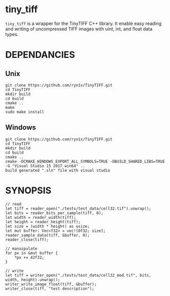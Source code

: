 # tiny_tiff

`tiny_tiff` is a wrapper for the TinyTIFF C++ library. It enable easy reading and writing of
uncompressed TIFF images with uint, int, and float data types.

DEPENDANCIES
============

## Unix
```
git clone https://github.com/ryn1x/TinyTIFF.git
cd TinyTIFF
mkdir build
cd build
cmake ..
make
sudo make install
```

## Windows
```
git clone https://github.com/ryn1x/TinyTIFF.git
cd TinyTIFF
mkdir build
cd build
cmake ..
cmake -DCMAKE_WINDOWS_EXPORT_ALL_SYMBOLS=TRUE -DBUILD_SHARED_LIBS=TRUE -G "Visual Studio 15 2017 win64" ..
build generated ".sln" file with visual studio
```

SYNOPSIS
========

```
// read
let tiff = reader_open("./tests/test_data/cell32.tif").unwrap();
let bits = reader_bits_per_sample(tiff, 0);
let width = reader_width(tiff);
let height = reader_height(tiff);
let size = (width * height) as usize;
let mut buffer: Vec<f32> = vec![0f32; size];
reader_sample_data(tiff, &buffer, 0);
reader_close(tiff);

// manuipulate
for px in &mut buffer {
    *px += 42f32;
}

// write
let tiff = writer_open("./tests/test_data/cell32_mod.tif", bits, width, height).unwrap();
writer_write_image_float(tiff, &buffer);
writer_close(tiff, "test description");


